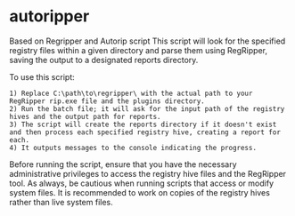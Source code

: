 # autoripper
Based on Regripper and Autorip script
This script will look for the specified registry files within a given directory and parse them using RegRipper, saving the output to a designated reports directory.

To use this script:

    1) Replace C:\path\to\regripper\ with the actual path to your RegRipper rip.exe file and the plugins directory.
    2) Run the batch file; it will ask for the input path of the registry hives and the output path for reports.
    3) The script will create the reports directory if it doesn't exist and then process each specified registry hive, creating a report for each.
    4) It outputs messages to the console indicating the progress.

Before running the script, ensure that you have the necessary administrative privileges to access the registry hive files and the RegRipper tool. As always, be cautious when running scripts that access or modify system files. It is recommended to work on copies of the registry hives rather than live system files.

